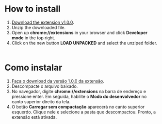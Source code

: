 # How to install

1. [Download the extension v1.0.0](https://github.com/daltonmenezes/stylish-hub/releases/download/v1.0.0/stylish-hub-v1.0.0.zip).
2. Unzip the downloaded file.
2. Open up __chrome://extensions__ in your browser and click __Developer mode__ in the top right.
3. Click on the new button __LOAD UNPACKED__ and select the unziped folder.
<br><br>

# Como instalar

1. [Faça o download da versão 1.0.0 da extensão](https://github.com/daltonmenezes/stylish-hub/releases/download/v1.0.0/stylish-hub-v1.0.0.zip).
2. Descompacte o arquivo baixado.
2. No navegador, digite __chrome://extensions__ na barra de endereço e pressione enter. Em seguida, habilite o __Modo do desenvolvedor__ no canto superior direito da tela.
3. O botão __Carregar sem compactação__ aparecerá no canto superior esquerdo. Clique nele e selecione a pasta que descompactou. Pronto, a extensão está ativada.
